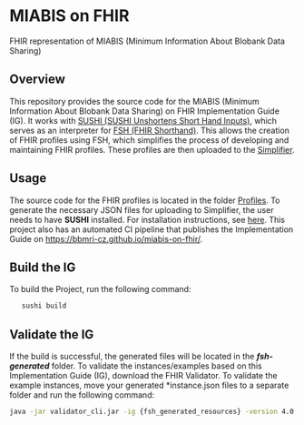 # MIABIS on FHIR

FHIR representation of MIABIS (Minimum Information About BIobank Data Sharing)

## Overview

This repository provides the source code for the MIABIS (Minimum Information About BIobank Data Sharing) on FHIR Implementation Guide
(IG).
It works with [SUSHI (SUSHI Unshortens Short Hand Inputs)](https://github.com/FHIR/sushi),
which serves as an interpreter for [FSH (FHIR Shorthand)](https://hl7.org/fhir/uv/shorthand/reference.html).
This allows the creation of FHIR profiles using FSH, which simplifies the process of developing and maintaining FHIR profiles.
These profiles are then uploaded to the [Simplifier](https://simplifier.net/).

## Usage

The source code for the FHIR profiles is located in the folder [Profiles](input/fsh/profiles).
To generate the necessary JSON files for uploading to Simplifier, the user needs to have **SUSHI** installed.
For installation instructions,
see [here](https://github.com/FHIR/sushi?tab=readme-ov-file#installation-for-sushi-users).
This project also has an automated CI pipeline
that publishes the Implementation Guide on https://bbmri-cz.github.io/miabis-on-fhir/.


## Build the IG
To build the Project, run the following command:
```bash
   sushi build
```

## Validate the IG
If the build is successful, the generated files will be located in the **_fsh-generated_** folder.
To validate the instances/examples based on this Implementation Guide (IG), download the FHIR Validator.
To validate the example instances, move your generated *instance.json files to a separate folder and run the following command:

```bash
java -jar validator_cli.jar -ig {fsh_generated_resources} -version 4.0.1 -extension http://example/org/ -allow-example-urls true {instances}
```
